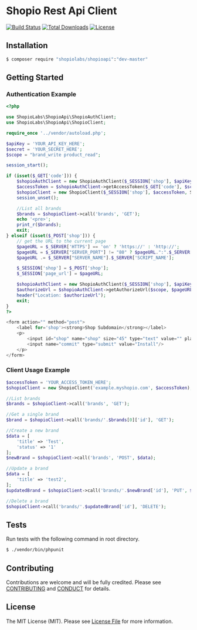# Shopio Rest Api Client

[![Build Status](https://travis-ci.org/ShopioLabs/shopioapi.svg?branch=master)](https://travis-ci.org/ShopioLabs/shopioapi)
[![Total Downloads](https://poser.pugx.org/shopiolabs/shopioapi/downloads)](https://packagist.org/packages/shopiolabs/shopioapi)
[![License](https://poser.pugx.org/shopiolabs/shopioapi/license)](https://packagist.org/packages/shopiolabs/shopioapi)

## Installation
```bash
$ composer require "shopiolabs/shopioapi":"dev-master"
```

## Getting Started

### Authentication Example
```php
<?php

use ShopioLabs\ShopioApi\ShopioAuthClient;
use ShopioLabs\ShopioApi\ShopioClient;

require_once '../vendor/autoload.php';

$apiKey = 'YOUR_API_KEY_HERE';
$secret = 'YOUR_SECRET_HERE';
$scope = "brand_write product_read";

session_start();

if (isset($_GET['code'])) {
    $shopioAuthClient = new ShopioAuthClient($_SESSION['shop'], $apiKey, $secret, ShopioClient::PROTOCOL_HTTP);
    $accessToken = $shopioAuthClient->getAccessToken($_GET['code'], $scope, $_SESSION['page_url']);
    $shopioClient = new ShopioClient($_SESSION['shop'], $accessToken, ShopioClient::PROTOCOL_HTTP);
    session_unset();

    //List all brands
    $brands = $shopioClient->call('brands', 'GET');
    echo '<pre>';
    print_r($brands);
    exit;
} elseif (isset($_POST['shop'])) {
    // get the URL to the current page
    $pageURL = $_SERVER['HTTPS'] == 'on' ? 'https://' : 'http://';
    $pageURL = $_SERVER["SERVER_PORT"] != "80" ? $pageURL.":".$_SERVER["SERVER_PORT"] : $pageURL;
    $pageURL .= $_SERVER["SERVER_NAME"].$_SERVER['SCRIPT_NAME'];

    $_SESSION['shop'] = $_POST['shop'];
    $_SESSION['page_url'] = $pageURL;

    $shopioAuthClient = new ShopioAuthClient($_SESSION['shop'], $apiKey, $secret, ShopioClient::PROTOCOL_HTTP);
    $authorizeUrl = $shopioAuthClient->getAuthorizeUrl($scope, $pageURL);
    header("Location: $authorizeUrl");
    exit;
}
?>

<form action="" method="post">
    <label for='shop'><strong>Shop Subdomain</strong></label>
    <p>
        <input id="shop" name="shop" size="45" type="text" value="" placeholder="example.myshopio.com"/>
        <input name="commit" type="submit" value="Install"/>
    </p>
</form>
```

### Client Usage Example
```php
$accessToken = 'YOUR_ACCESS_TOKEN_HERE';
$shopioClient = new ShopioClient('example.myshopio.com', $accessToken);

//List brands
$brands = $shopioClient->call('brands', 'GET');

//Get a single brand
$brand = $shopioClient->call('brands/'.$brands[0]['id'], 'GET');

//Create a new brand
$data = [
    'title' => 'Test',
    'status' => '1'
];
$newBrand = $shopioClient->call('brands', 'POST', $data);

//Update a brand
$data = [
    'title' => 'test2',
];
$updatedBrand = $shopioClient->call('brands/'.$newBrand['id'], 'PUT', $data);

//Delete a brand
$shopioClient->call('brands/'.$updatedBrand['id'], 'DELETE');
````

## Tests

Run tests with the following command in root directory.

```bash
$ ./vendor/bin/phpunit
```

## Contributing

Contributions are welcome and will be fully credited. Please see [CONTRIBUTING](CONTRIBUTING.md) and [CONDUCT](CONDUCT.md) for details.

## License

The MIT License (MIT). Please see [License File](LICENSE) for more information.